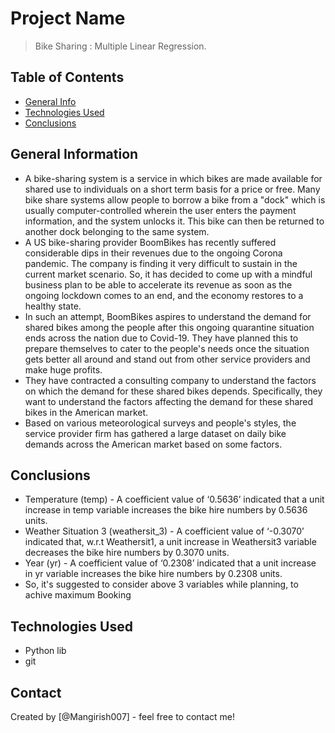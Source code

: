 # Project Name
> Bike Sharing : Multiple Linear Regression.


## Table of Contents
* [General Info](#general-information)
* [Technologies Used](#technologies-used)
* [Conclusions](#conclusions)

<!-- You can include any other section that is pertinent to your problem -->

## General Information
- A bike-sharing system is a service in which bikes are made available for shared use to individuals on a short term basis for a price or free. Many bike share systems allow people to borrow a bike from a "dock" which is usually computer-controlled wherein the user enters the payment information, and the system unlocks it. This bike can then be returned to another dock belonging to the same system.
- A US bike-sharing provider BoomBikes has recently suffered considerable dips in their revenues due to the ongoing Corona pandemic. The company is finding it very difficult to sustain in the current market scenario. So, it has decided to come up with a mindful business plan to be able to accelerate its revenue as soon as the ongoing lockdown comes to an end, and the economy restores to a healthy state. 
- In such an attempt, BoomBikes aspires to understand the demand for shared bikes among the people after this ongoing quarantine situation ends across the nation due to Covid-19. They have planned this to prepare themselves to cater to the people's needs once the situation gets better all around and stand out from other service providers and make huge profits.
- They have contracted a consulting company to understand the factors on which the demand for these shared bikes depends. Specifically, they want to understand the factors affecting the demand for these shared bikes in the American market.
- Based on various meteorological surveys and people's styles, the service provider firm has gathered a large dataset on daily bike demands across the American market based on some factors. 



<!-- You don't have to answer all the questions - just the ones relevant to your project. -->

## Conclusions
- Temperature (temp) - A coefficient value of ‘0.5636’ indicated that a unit increase in temp variable increases the bike hire numbers by 0.5636 units.
- Weather Situation 3 (weathersit_3) - A coefficient value of ‘-0.3070’ indicated that, w.r.t Weathersit1, a unit increase in Weathersit3 variable decreases the bike hire numbers by 0.3070 units.
- Year (yr) - A coefficient value of ‘0.2308’ indicated that a unit increase in yr variable increases the bike hire numbers by 0.2308 units.
- So, it's suggested to consider above 3 variables while planning, to achive maximum Booking

<!-- You don't have to answer all the questions - just the ones relevant to your project. -->


## Technologies Used
- Python lib
- git

<!-- As the libraries versions keep on changing, it is recommended to mention the version of library used in this project -->



## Contact
Created by [@Mangirish007] - feel free to contact me!


<!-- Optional -->
<!-- ## License -->
<!-- This project is open source and available under the [... License](). -->

<!-- You don't have to include all sections - just the one's relevant to your project -->
